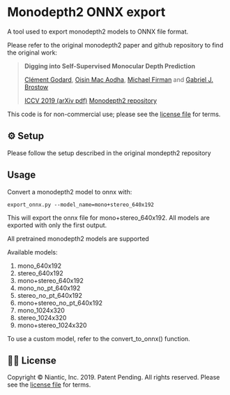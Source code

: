 # Monodepth2 ONNX export 

A tool used to export monodepth2 models to ONNX file format.

Please refer to the original monodepth2 paper and github repository to find the original work:

> **Digging into Self-Supervised Monocular Depth Prediction**
>
> [Clément Godard](http://www0.cs.ucl.ac.uk/staff/C.Godard/), [Oisin Mac Aodha](http://vision.caltech.edu/~macaodha/), [Michael Firman](http://www.michaelfirman.co.uk) and [Gabriel J. Brostow](http://www0.cs.ucl.ac.uk/staff/g.brostow/)
>
> [ICCV 2019 (arXiv pdf)](https://arxiv.org/abs/1806.01260)
[Monodepth2 repository](https://github.com/nianticlabs/monodepth2)



This code is for non-commercial use; please see the [license file](LICENSE) for terms.


## ⚙️ Setup

Please follow the setup described in the original mondepth2 repository

## Usage

Convert a monodepth2 model to onnx with:

```shell
export_onnx.py --model_name=mono+stereo_640x192
```
This will export the onnx file for mono+stereo_640x192. All models are exported with only the first output.

All pretrained monodepth2 models are supported

Available models:
1. mono_640x192
2. stereo_640x192
3. mono+stereo_640x192
4. mono_no_pt_640x192
5. stereo_no_pt_640x192
6. mono+stereo_no_pt_640x192
7. mono_1024x320
8. stereo_1024x320
9. mono+stereo_1024x320

To use a custom model, refer to the  convert_to_onnx() function.

## 👩‍⚖️ License
Copyright © Niantic, Inc. 2019. Patent Pending.
All rights reserved.
Please see the [license file](LICENSE) for terms.
